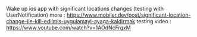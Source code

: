 Wake up ios app with significant locations changes (testing with UserNotification)
more : https://www.mobiler.dev/post/significant-location-change-ile-kill-edilmis-uygulamayi-ayaga-kaldirmak
testing video : https://www.youtube.com/watch?v=1AOdNcFrgxM


